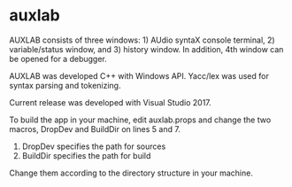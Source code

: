 # auxlab

AUXLAB consists of three windows: 1) AUdio syntaX console terminal, 2) variable/status window, and 3) history window. In addition, 4th window can be opened for a debugger.

AUXLAB was developed C++ with Windows API. Yacc/lex was used for syntax parsing and tokenizing.

Current release was developed with Visual Studio 2017.

To build the app in your machine, edit auxlab.props and change the two macros, DropDev and BuildDir on lines 5 and 7.
1) DropDev specifies the path for sources
2) BuildDir specifies the path for build

Change them according to the directory structure in your machine.
